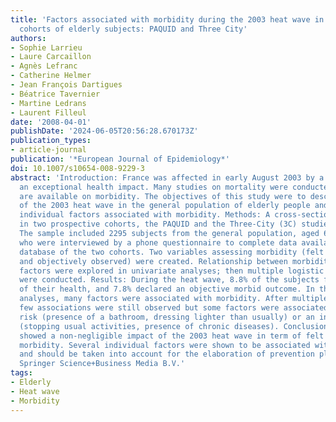 ```yaml
---
title: 'Factors associated with morbidity during the 2003 heat wave in two population-based
  cohorts of elderly subjects: PAQUID and Three City'
authors:
- Sophie Larrieu
- Laure Carcaillon
- Agnès Lefranc
- Catherine Helmer
- Jean François Dartigues
- Béatrice Tavernier
- Martine Ledrans
- Laurent Filleul
date: '2008-04-01'
publishDate: '2024-06-05T20:56:28.670173Z'
publication_types:
- article-journal
publication: '*European Journal of Epidemiology*'
doi: 10.1007/s10654-008-9229-3
abstract: 'Introduction: France was affected in early August 2003 by a heat wave with
  an exceptional health impact. Many studies on mortality were conducted but few data
  are available on morbidity. The objectives of this study were to describe the impact
  of the 2003 heat wave in the general population of elderly people and to determine
  individual factors associated with morbidity. Methods: A cross-sectional study nested
  in two prospective cohorts, the PAQUID and the Three-City (3C) studies, was performed.
  The sample included 2295 subjects from the general population, aged 67 and over
  who were interviewed by a phone questionnaire to complete data available in the
  database of the two cohorts. Two variables assessing morbidity (felt by the person
  and objectively observed) were created. Relationship between morbidity and individual
  factors were explored in univariate analyses; then multiple logistic regressions
  were conducted. Results: During the heat wave, 8.8% of the subjects felt a deterioration
  of their health, and 7.8% declared an objective morbid outcome. In the univariate
  analyses, many factors were associated with morbidity. After multiple adjustments,
  few associations were still observed but some factors were associated with a decreased
  risk (presence of a bathroom, dressing lighter than usually) or an increased risk
  (stopping usual activities, presence of chronic diseases). Conclusion: This study
  showed a non-negligible impact of the 2003 heat wave in term of felt and objective
  morbidity. Several individual factors were shown to be associated with morbidity
  and should be taken into account for the elaboration of prevention plans. © 2008
  Springer Science+Business Media B.V.'
tags:
- Elderly
- Heat wave
- Morbidity
---
```

